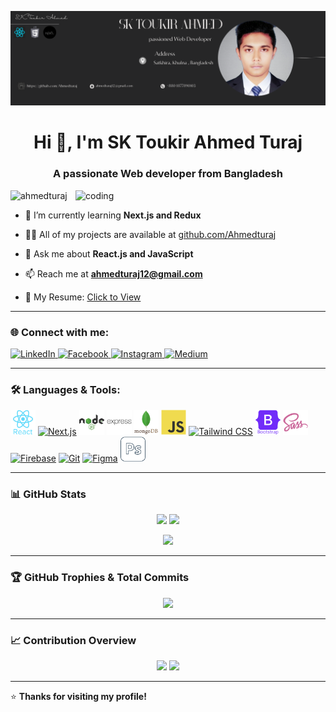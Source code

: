 ![logo](https://github.com/Ahmedturaj/Ahmedturaj/blob/main/linkdin%20banner.png)

<h1 align="center">Hi 👋, I'm SK Toukir Ahmed Turaj</h1>
<h3 align="center">A passionate Web developer from Bangladesh</h3>

<img align="right" alt="coding" width="400" src="https://camo.githubusercontent.com/8a9c7f854df987a0b488caf7b4ca6fb56e368e1a0b85602574da94c19d1c2d2e/68747470733a2f2f70687973696373677572756b756c2e66696c65732e776f726470726573732e636f6d2f323031392f30322f6368617261637465722d312e676966" />

<p align="left"> 
  <img src="https://komarev.com/ghpvc/?username=ahmedturaj&label=Profile%20views&color=0e75b6&style=flat" alt="ahmedturaj" /> 
</p>

- 🌱 I’m currently learning **Next.js and Redux**

- 👨‍💻 All of my projects are available at [github.com/Ahmedturaj](https://github.com/Ahmedturaj)

- 💬 Ask me about **React.js and JavaScript**

- 📫 Reach me at **ahmedturaj12@gmail.com**

- 📄 My Resume: [Click to View](https://drive.google.com/file/d/1A5X3zl68TE84f3xfYYL3HG2QqfLundth/view?usp=sharing)

---

### 🌐 Connect with me:

<p align="left">
  <a href="https://linkedin.com/in/sk-toukir-ahmed-turaj" target="_blank">
    <img src="https://raw.githubusercontent.com/rahuldkjain/github-profile-readme-generator/master/src/images/icons/Social/linked-in-alt.svg" alt="LinkedIn" height="30" width="40" />
  </a>
  <a href="https://fb.com/the.shekh.toukir.ahmed.turaj" target="_blank">
    <img src="https://raw.githubusercontent.com/rahuldkjain/github-profile-readme-generator/master/src/images/icons/Social/facebook.svg" alt="Facebook" height="30" width="40" />
  </a>
  <a href="https://instagram.com/the_shekh_toukir_ahmed" target="_blank">
    <img src="https://raw.githubusercontent.com/rahuldkjain/github-profile-readme-generator/master/src/images/icons/Social/instagram.svg" alt="Instagram" height="30" width="40" />
  </a>
  <a href="https://medium.com/@shekhtoukirahmed" target="_blank">
    <img src="https://raw.githubusercontent.com/rahuldkjain/github-profile-readme-generator/master/src/images/icons/Social/medium.svg" alt="Medium" height="30" width="40" />
  </a>
</p>

---

### 🛠️ Languages & Tools:

<p align="left"> 
  <a href="https://reactjs.org/" target="_blank"><img src="https://raw.githubusercontent.com/devicons/devicon/master/icons/react/react-original-wordmark.svg" alt="React" width="40" height="40"/></a>
  <a href="https://nextjs.org/" target="_blank"><img src="https://cdn.worldvectorlogo.com/logos/nextjs-2.svg" alt="Next.js" width="40" height="40"/></a>
  <a href="https://nodejs.org" target="_blank"><img src="https://raw.githubusercontent.com/devicons/devicon/master/icons/nodejs/nodejs-original-wordmark.svg" alt="Node.js" width="40" height="40"/></a>
  <a href="https://expressjs.com" target="_blank"><img src="https://raw.githubusercontent.com/devicons/devicon/master/icons/express/express-original-wordmark.svg" alt="Express" width="40" height="40"/></a>
  <a href="https://www.mongodb.com/" target="_blank"><img src="https://raw.githubusercontent.com/devicons/devicon/master/icons/mongodb/mongodb-original-wordmark.svg" alt="MongoDB" width="40" height="40"/></a>
  <a href="https://developer.mozilla.org/en-US/docs/Web/JavaScript" target="_blank"><img src="https://raw.githubusercontent.com/devicons/devicon/master/icons/javascript/javascript-original.svg" alt="JavaScript" width="40" height="40"/></a>
  <a href="https://tailwindcss.com/" target="_blank"><img src="https://www.vectorlogo.zone/logos/tailwindcss/tailwindcss-icon.svg" alt="Tailwind CSS" width="40" height="40"/></a>
  <a href="https://getbootstrap.com" target="_blank"><img src="https://raw.githubusercontent.com/devicons/devicon/master/icons/bootstrap/bootstrap-plain-wordmark.svg" alt="Bootstrap" width="40" height="40"/></a>
  <a href="https://sass-lang.com" target="_blank"><img src="https://raw.githubusercontent.com/devicons/devicon/master/icons/sass/sass-original.svg" alt="Sass" width="40" height="40"/></a>
  <a href="https://firebase.google.com/" target="_blank"><img src="https://www.vectorlogo.zone/logos/firebase/firebase-icon.svg" alt="Firebase" width="40" height="40"/></a>
  <a href="https://git-scm.com/" target="_blank"><img src="https://www.vectorlogo.zone/logos/git-scm/git-scm-icon.svg" alt="Git" width="40" height="40"/></a>
  <a href="https://www.figma.com/" target="_blank"><img src="https://www.vectorlogo.zone/logos/figma/figma-icon.svg" alt="Figma" width="40" height="40"/></a>
  <a href="https://www.adobe.com/products/photoshop.html" target="_blank"><img src="https://raw.githubusercontent.com/devicons/devicon/master/icons/photoshop/photoshop-line.svg" alt="Photoshop" width="40" height="40"/></a>
</p>

---

### 📊 GitHub Stats

<p align="center">
  <img width="48%" src="https://github-readme-stats.vercel.app/api?username=ahmedturaj&show_icons=true&theme=radical" />
  <img width="48%" src="https://github-readme-streak-stats.herokuapp.com/?user=ahmedturaj&theme=radical" />
</p>

<p align="center">
  <img width="48%" src="https://github-readme-stats.vercel.app/api/top-langs?username=ahmedturaj&layout=compact&theme=radical" />
</p>

---

### 🏆 GitHub Trophies & Total Commits

<p align="center">
  <img src="https://github-profile-trophy.vercel.app/?username=ahmedturaj&theme=dracula&no-bg=true&margin-w=15" />
</p>

---

### 📈 Contribution Overview

<p align="center">
  <img src="https://github-profile-summary-cards.vercel.app/api/cards/profile-details?username=ahmedturaj&theme=radical" />
  <img src="https://metrics.lecoq.io/ahmedturaj?template=classic&base=header,activity,community,repositories&config.timezone=Asia%2FDhaka" />
</p>

---

⭐️ **Thanks for visiting my profile!**  
